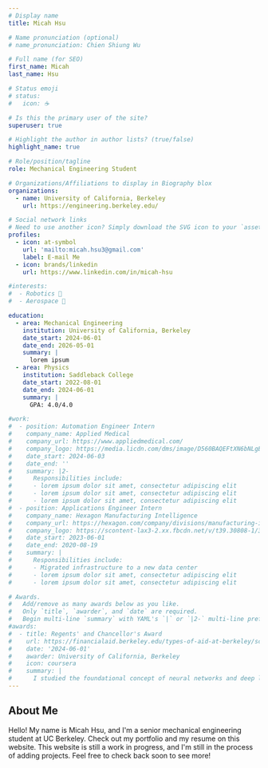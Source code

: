 ```yaml
---
# Display name
title: Micah Hsu

# Name pronunciation (optional)
# name_pronunciation: Chien Shiung Wu

# Full name (for SEO)
first_name: Micah
last_name: Hsu

# Status emoji
# status:
#   icon: ☕️

# Is this the primary user of the site?
superuser: true

# Highlight the author in author lists? (true/false)
highlight_name: true

# Role/position/tagline
role: Mechanical Engineering Student

# Organizations/Affiliations to display in Biography blox
organizations:
  - name: University of California, Berkeley
    url: https://engineering.berkeley.edu/

# Social network links
# Need to use another icon? Simply download the SVG icon to your `assets/media/icons/` folder.
profiles:
  - icon: at-symbol
    url: 'mailto:micah.hsu3@gmail.com'
    label: E-mail Me
  - icon: brands/linkedin
    url: https://www.linkedin.com/in/micah-hsu

#interests:
#  - Robotics 🤖
#  - Aerospace 🚀

education:
  - area: Mechanical Engineering
    institution: University of California, Berkeley
    date_start: 2024-06-01
    date_end: 2026-05-01
    summary: |
      lorem ipsum
  - area: Physics
    institution: Saddleback College
    date_start: 2022-08-01
    date_end: 2024-06-01
    summary: |
      GPA: 4.0/4.0

#work:
#  - position: Automation Engineer Intern
#    company_name: Applied Medical
#    company_url: https://www.appliedmedical.com/
#    company_logo: https://media.licdn.com/dms/image/D560BAQEFtXN6bNLgEw/company-logo_200_200/0/1688594181259/appliedmedical_logo?e=1727913600&v=beta&t=ecztKPL0B9jWXYJJoqnu9isj_qbiWB6RklCIIDBsCpc
#    date_start: 2024-06-03
#    date_end: ''
#    summary: |2-
#      Responsibilities include:
#      - lorem ipsum dolor sit amet, consectetur adipiscing elit
#      - lorem ipsum dolor sit amet, consectetur adipiscing elit
#      - lorem ipsum dolor sit amet, consectetur adipiscing elit
#  - position: Applications Engineer Intern
#    company_name: Hexagon Manufacturing Intelligence
#    company_url: https://hexagon.com/company/divisions/manufacturing-intelligence
#    company_logo: https://scontent-lax3-2.xx.fbcdn.net/v/t39.30808-1/305479426_5774406909277911_7096762170795830164_n.jpg?stp=dst-jpg_p480x480&_nc_cat=107&ccb=1-7&_nc_sid=f4b9fd&_nc_ohc=YJoMCzdgo0wQ7kNvgGrZhGj&_nc_ht=scontent-lax3-2.xx&oh=00_AYB_28Ck37vqqHoGPukDiUux400x7pwkWAozzUis-ZJ4ZQ&oe=6687B1F4
#    date_start: 2023-06-01
#    date_end: 2020-08-19
#    summary: |
#      Responsibilities include:
#      - Migrated infrastructure to a new data center
#      - lorem ipsum dolor sit amet, consectetur adipiscing elit
#      - lorem ipsum dolor sit amet, consectetur adipiscing elit

# Awards.
#   Add/remove as many awards below as you like.
#   Only `title`, `awarder`, and `date` are required.
#   Begin multi-line `summary` with YAML's `|` or `|2-` multi-line prefix and indent 2 spaces below.
#awards:
#  - title: Regents' and Chancellor's Award
#    url: https://financialaid.berkeley.edu/types-of-aid-at-berkeley/scholarships/regents-and-chancellors-scholarship/
#    date: '2024-06-01'
#    awarder: University of California, Berkeley
#    icon: coursera
#    summary: |
#      I studied the foundational concept of neural networks and deep learning. By the end, I was familiar with the significant technological trends driving the rise of deep learning; build, train, and apply fully connected deep neural networks; implement efficient (vectorized) neural networks; identify key parameters in a neural network’s architecture; and apply deep learning to your own applications.
---
```


## About Me

Hello! My name is Micah Hsu, and I'm a senior mechanical engineering student at UC Berkeley. Check out my portfolio and my resume on this website. This website is still a work in progress, and I'm still in the process of adding projects. Feel free to check back soon to see more!